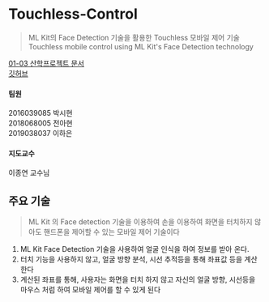 # Touchless-Control

> ML Kit의 Face Detection 기술을 활용한 Touchless 모바일 제어 기술          
> Touchless mobile control using ML Kit's Face Detection technology

[01-03 산학프로젝트 문서](https://space.malangmalang.com/open?fileId=m:0:944584451&lang=ko)             
[깃허브](https://github.com/Team-SLL/Touchless-Control)                    

#### 팀원

2016039085 박시현        
2018068005 전아현            
2019038037 이하은         

#### 지도교수

이종연 교수님

## 주요 기술

> ML Kit 의 Face detection 기술을 이용하여 손을 이용하여 화면을 터치하지 않아도 핸드폰을 제어할 수 있는 모바일 제어 기술이다

1. ML Kit Face Detection 기술을 사용하여 얼굴 인식을 하여 정보를 받아 온다.
2. 터치 기능을 사용하지 않고, 얼굴 방향 분석, 시선 추적등을 통해 좌표값 등을 계산한다
3. 계산된 좌표를 통해, 사용자는 화면을 터치 하지 않고 자신의 얼굴 방향, 시선등을 마우스 처럼 하여 모바일 제어를 할 수 있게 된다

